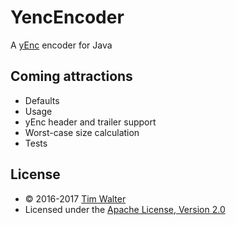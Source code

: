 # YencEncoder

A [yEnc](http://www.yenc.org/) encoder for Java

## Coming attractions

- Defaults
- Usage
- yEnc header and trailer support
- Worst-case size calculation
- Tests

## License

- © 2016-2017 [Tim Walter](https://www.fearnoeval.com/)
- Licensed under the [Apache License, Version 2.0](LICENSE)
